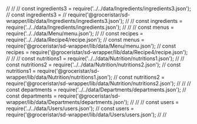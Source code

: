 















//
// // const ingredients3 = require('../../data/Ingredients/ingredients3.json');
// const ingredients3     =
// require('@groceristar/sd-wrapper/lib/data/Ingredients/ingredients3.json');
// // const ingredients  = require('../../data/Ingredients/ingredients.json');
//
// // const menus        = require('../../data/Menu/menu.json');
// // const recipes      = require('../../data/Recipe4/recipe.json');
// const menus     = require('@groceristar/sd-wrapper/lib/data/Menu/menu.json');
// const recipes   = require('@groceristar/sd-wrapper/lib/data/Recipe4/recipe.json');
//
// // const nutritions1  = require('../../data/Nutrition/nutritions1.json');
// // const nutritions2  = require('../../data/Nutrition/nutritions2.json');
// const nutritions1     = require('@groceristar/sd-wrapper/lib/data/Nutrition/nutritions1.json');
// const nutritions2     = require('@groceristar/sd-wrapper/lib/data/Nutrition/nutritions2.json');
//
// // const departments  = require('../../data/Departments/departments.json');
// const departments     = require('@groceristar/sd-wrapper/lib/data/Departments/departments.json');
//
// // const users        = require('../../data/Users/users.json');
// const users     = require('@groceristar/sd-wrapper/lib/data/Users/users.json');
//
//
